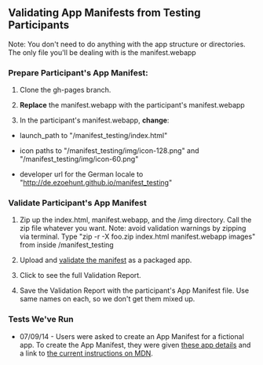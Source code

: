 ## Validating App Manifests from Testing Participants 

Note: You don't need to do anything with the app structure or directories. The only file you'll be dealing with is the manifest.webapp 

### Prepare Participant's App Manifest:

1. Clone the gh-pages branch.

2. **Replace** the manifest.webapp with the participant's manifest.webapp

3. In the participant's manifest.webapp, **change**:

* launch_path to "/manifest_testing/index.html"

* icon paths to "/manifest_testing/img/icon-128.png" and "/manifest_testing/img/icon-60.png"

* developer url for the German locale to "http://de.ezoehunt.github.io/manifest_testing"


### Validate Participant's App Manifest

1. Zip up the index.html, manifest.webapp, and the /img directory. Call the zip file whatever you want. Note: avoid validation warnings by zipping via terminal. Type "zip -r -X foo.zip index.html manifest.webapp images" from inside /manifest_testing

2. Upload and [validate the manifest][1] as a packaged app. 

2. Click to see the full Validation Report.

3. Save the Validation Report with the participant's App Manifest file. Use same names on each, so we don't get them mixed up.


### Tests We've Run
* 07/09/14 - Users were asked to create an App Manifest for a fictional app. To create the App Manifest, they were given [these app details][2] and a link to [the current instructions on MDN][3].



[1]: https://marketplace.firefox.com/developers/validator

[2]: http://brampitoyo.github.io/sample-marketplace-app/find-my-friends.html

[3]: https://developer.mozilla.org/en-US/Apps/Build/Manifest